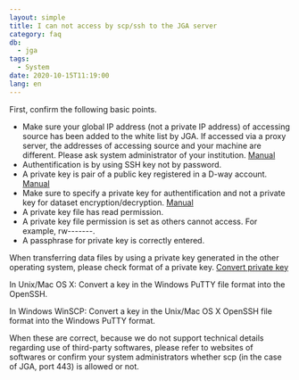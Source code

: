 ```yaml
---
layout: simple
title: I can not access by scp/ssh to the JGA server
category: faq
db:
  - jga
tags: 
  - System
date: 2020-10-15T11:19:00
lang: en
---
```




<p>First, confirm the following basic points.</p>
<div class="sub_index">
  <ul class="disc">
    <li>Make sure your global IP address (not a private IP address) of accessing source has been added to the white list by JGA. If accessed via a proxy server, the addresses of accessing source and your machine are different. Please ask system administrator of your institution. <a href="/jga/global-ip-e.html">Manual</a></li>
    <li>Authentification is by using SSH key not by password.</li>
    <li>A private key is pair of a public key registered in a D-way account. <a href="/account-e.html#enable-dra-submission-in-account">Manual</a></li>
    <li>Make sure to specify a private key for authentification and not a private key for dataset encryption/decryption. <a href="/jga/download-e.html#data-use-approval-download">Manual</a></li>
    <li>A private key file has read permission.</li>
    <li>A private key file permission is set as others cannot access. For example, rw-------.</li>
    <li>A passphrase for private key is correctly entered.</li>
  </ul>
</div>
<p>When transferring data files by using a private key generated in the other operating system, please check format of a private key. <a href="/account-e.html#convert-private-key">Convert private key</a></p>
<p><span class="bold">In Unix/Mac OS X</span>: Convert a key in the Windows PuTTY file format into the OpenSSH.</p>
<p><span class="bold">In Windows WinSCP:</span> Convert a key in the Unix/Mac OS X OpenSSH file format into the Windows PuTTY format.</p>
<p>When these are correct, because we do not support technical details regarding use of third-party softwares, please refer to websites of softwares or confirm your system administrators whether scp (in the case of JGA, port 443) is allowed or not.</p>
